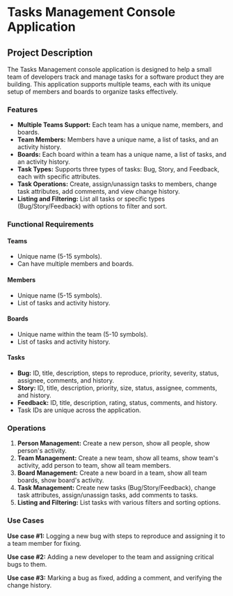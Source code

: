 # Tasks Management Console Application

## Project Description

The Tasks Management console application is designed to help a small team of developers track and manage tasks for a software product they are building. This application supports multiple teams, each with its unique setup of members and boards to organize tasks effectively.

### Features

- **Multiple Teams Support:** Each team has a unique name, members, and boards.
- **Team Members:** Members have a unique name, a list of tasks, and an activity history.
- **Boards:** Each board within a team has a unique name, a list of tasks, and an activity history.
- **Task Types:** Supports three types of tasks: Bug, Story, and Feedback, each with specific attributes.
- **Task Operations:** Create, assign/unassign tasks to members, change task attributes, add comments, and view change history.
- **Listing and Filtering:** List all tasks or specific types (Bug/Story/Feedback) with options to filter and sort.

### Functional Requirements

#### Teams
- Unique name (5-15 symbols).
- Can have multiple members and boards.

#### Members
- Unique name (5-15 symbols).
- List of tasks and activity history.

#### Boards
- Unique name within the team (5-10 symbols).
- List of tasks and activity history.

#### Tasks
- **Bug:** ID, title, description, steps to reproduce, priority, severity, status, assignee, comments, and history.
- **Story:** ID, title, description, priority, size, status, assignee, comments, and history.
- **Feedback:** ID, title, description, rating, status, comments, and history.
- Task IDs are unique across the application.

### Operations

1. **Person Management:** Create a new person, show all people, show person's activity.
2. **Team Management:** Create a new team, show all teams, show team's activity, add person to team, show all team members.
3. **Board Management:** Create a new board in a team, show all team boards, show board's activity.
4. **Task Management:** Create new tasks (Bug/Story/Feedback), change task attributes, assign/unassign tasks, add comments to tasks.
5. **Listing and Filtering:** List tasks with various filters and sorting options.

### Use Cases

**Use case #1:** Logging a new bug with steps to reproduce and assigning it to a team member for fixing.

**Use case #2:** Adding a new developer to the team and assigning critical bugs to them.

**Use case #3:** Marking a bug as fixed, adding a comment, and verifying the change history.
